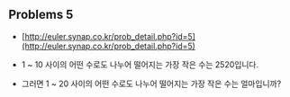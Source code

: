 ## Problems 5

* [http://euler.synap.co.kr/prob_detail.php?id=5](http://euler.synap.co.kr/prob_detail.php?id=5)

* 1 ~ 10 사이의 어떤 수로도 나누어 떨어지는 가장 작은 수는 2520입니다.

* 그러면 1 ~ 20 사이의 어떤 수로도 나누어 떨어지는 가장 작은 수는 얼마입니까?